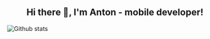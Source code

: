 <h2 align="center">Hi there 👋, I'm Anton - mobile developer!</h2>

![Github stats](https://github-readme-stats.vercel.app/api?username=Toshidze&theme=ayu-mirage&show_icons=true&count_private=true)

<!--
**Toshidze/Toshidze** is a ✨ _special_ ✨ repository because its `README.md` (this file) appears on your GitHub profile.

Here are some ideas to get you started:

- 🔭 I’m currently working on ...
- 🌱 I’m currently learning ...
- 👯 I’m looking to collaborate on ...
- 🤔 I’m looking for help with ...
- 💬 Ask me about ...
- 📫 How to reach me: ...
- 😄 Pronouns: ...
- ⚡ Fun fact: ...
-->
